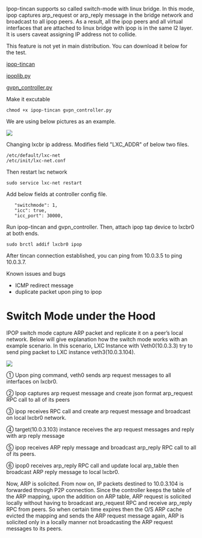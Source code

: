 Ipop-tincan supports so called switch-mode with linux bridge. In this mode, ipop captures arp_request or arp_reply message in the bridge network and broadcast to all ipop peers. As a result, all the ipop peers and all virtual interfaces that are attached to linux bridge with ipop is in the same l2 layer. It is users caveat assigning IP address not to collide. 



This feature is not yet in main distribution. You can download it below for the test.

[ipop-tincan](http://www.acis.ufl.edu/~xetron/ipop-project/ipop-tincan)

[ipoplib.py](https://raw.githubusercontent.com/ipop-project/controllers/devel/src/ipoplib.py)

[gvpn_controller.py](https://raw.githubusercontent.com/ipop-project/controllers/devel/src/gvpn_controller.py)


Make it excutable
```
chmod +x ipop-tincan gvpn_controller.py
```

We are using below pictures as an example. 

![](http://www.acis.ufl.edu/~xetron/ipop-project/switchmode.png)

Changing lxcbr ip address. Modifies field "LXC_ADDR" of below two files.

```
/etc/default/lxc-net
/etc/init/lxc-net.conf
```

Then restart lxc network

```
sudo service lxc-net restart
```

Add below fields at controller config file. 
```
   "switchmode": 1,
   "icc": true,
   "icc_port": 30000,
```
Run ipop-tincan and gvpn_controller. 
Then, attach ipop tap device to lxcbr0 at both ends. 

```
sudo brctl addif lxcbr0 ipop
```

After tincan connection established, you can ping from 10.0.3.5 to ping 10.0.3.7.  


Known issues and bugs
 - ICMP redirect message
 - duplicate packet upon ping to ipop

# Switch Mode under the Hood


IPOP switch mode capture ARP packet and replicate it on a peer’s local network. Below will give explanation how the switch mode works with an example scenario. In this scenario, LXC Instance with Veth0(10.0.3.3) try to send ping packet to LXC instance veth3(10.0.3.104). 


![](http://www.acis.ufl.edu/~xetron/ipop-project/switchmode_underthehood.png)



① Upon ping command, veth0 sends arp request messages to all interfaces on lxcbr0.

② Ipop captures arp request message and create json format arp_request RPC call to all of its peers  

③ ipop receives RPC call and create arp request message and broadcast on local lxcbr0 network. 

④ target(10.0.3.103) instance receives the arp request messages and reply with arp reply message

⑤ ipop receives ARP reply message and broadcast arp_reply RPC call to all of its peers. 

⑥ ipop0 receives arp_reply RPC call and update local arp_table then broadcast ARP reply message to local lxcbr0. 

Now, ARP is solicited. From now on, IP packets destined to 10.0.3.104 is forwarded through P2P connection. Since the controller keeps the table of the ARP mapping, upon the addition on ARP table, ARP request is solicited locally without having to broadcast arp_request RPC and receive arp_reply RPC from peers. So when certain time expires then the O/S ARP cache evicted the mapping and sends the ARP request message again, ARP is solicited only in a locally manner not broadcasting the ARP request messages to its peers. 